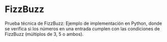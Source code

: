 # FizzBuzz
Prueba técnica de FizzBuzz: Ejemplo de implementación en Python, donde se verifica si los números en una entrada cumplen con las condiciones de FizzBuzz (múltiplos de 3, 5 o ambos).
